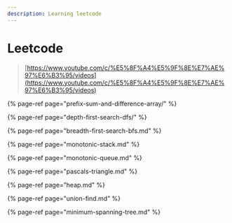 ```yaml
---
description: Learning leetcode
---
```


# Leetcode



> [https://www.youtube.com/c/%E5%8F%A4%E5%9F%8E%E7%AE%97%E6%B3%95/videos](https://www.youtube.com/c/%E5%8F%A4%E5%9F%8E%E7%AE%97%E6%B3%95/videos)

{% page-ref page="prefix-sum-and-difference-array/" %}

{% page-ref page="depth-first-search-dfs/" %}

{% page-ref page="breadth-first-search-bfs.md" %}

{% page-ref page="monotonic-stack.md" %}

{% page-ref page="monotonic-queue.md" %}

{% page-ref page="pascals-triangle.md" %}

{% page-ref page="heap.md" %}

{% page-ref page="union-find.md" %}

{% page-ref page="minimum-spanning-tree.md" %}



